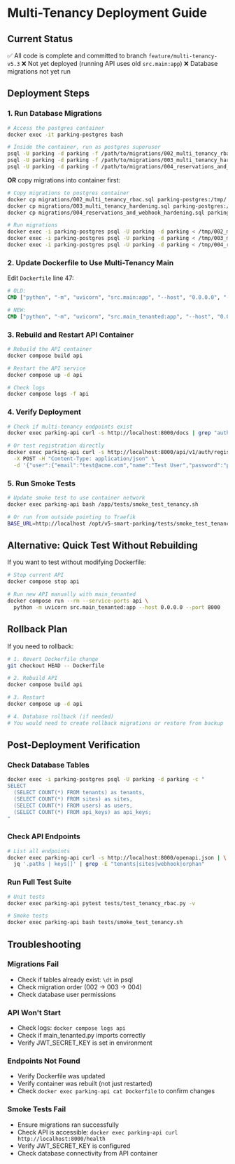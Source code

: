 # Multi-Tenancy Deployment Guide

## Current Status
✅ All code is complete and committed to branch `feature/multi-tenancy-v5.3`
❌ Not yet deployed (running API uses old `src.main:app`)
❌ Database migrations not yet run

## Deployment Steps

### 1. Run Database Migrations

```bash
# Access the postgres container
docker exec -it parking-postgres bash

# Inside the container, run as postgres superuser
psql -U parking -d parking -f /path/to/migrations/002_multi_tenancy_rbac.sql
psql -U parking -d parking -f /path/to/migrations/003_multi_tenancy_hardening.sql
psql -U parking -d parking -f /path/to/migrations/004_reservations_and_webhook_hardening.sql
```

**OR** copy migrations into container first:

```bash
# Copy migrations to postgres container
docker cp migrations/002_multi_tenancy_rbac.sql parking-postgres:/tmp/
docker cp migrations/003_multi_tenancy_hardening.sql parking-postgres:/tmp/
docker cp migrations/004_reservations_and_webhook_hardening.sql parking-postgres:/tmp/

# Run migrations
docker exec -i parking-postgres psql -U parking -d parking < /tmp/002_multi_tenancy_rbac.sql
docker exec -i parking-postgres psql -U parking -d parking < /tmp/003_multi_tenancy_hardening.sql
docker exec -i parking-postgres psql -U parking -d parking < /tmp/004_reservations_and_webhook_hardening.sql
```

### 2. Update Dockerfile to Use Multi-Tenancy Main

Edit `Dockerfile` line 47:

```dockerfile
# OLD:
CMD ["python", "-m", "uvicorn", "src.main:app", "--host", "0.0.0.0", "--port", "8000"]

# NEW:
CMD ["python", "-m", "uvicorn", "src.main_tenanted:app", "--host", "0.0.0.0", "--port", "8000"]
```

### 3. Rebuild and Restart API Container

```bash
# Rebuild the API container
docker compose build api

# Restart the API service
docker compose up -d api

# Check logs
docker compose logs -f api
```

### 4. Verify Deployment

```bash
# Check if multi-tenancy endpoints exist
docker exec parking-api curl -s http://localhost:8000/docs | grep "auth/register"

# Or test registration directly
docker exec parking-api curl -s http://localhost:8000/api/v1/auth/register \
  -X POST -H "Content-Type: application/json" \
  -d '{"user":{"email":"test@acme.com","name":"Test User","password":"password123"},"tenant":{"name":"Acme Corp","slug":"acme"}}'
```

### 5. Run Smoke Tests

```bash
# Update smoke test to use container network
docker exec parking-api bash /app/tests/smoke_test_tenancy.sh

# Or run from outside pointing to Traefik
BASE_URL=http://localhost /opt/v5-smart-parking/tests/smoke_test_tenancy.sh
```

## Alternative: Quick Test Without Rebuilding

If you want to test without modifying Dockerfile:

```bash
# Stop current API
docker compose stop api

# Run new API manually with main_tenanted
docker compose run --rm --service-ports api \
  python -m uvicorn src.main_tenanted:app --host 0.0.0.0 --port 8000
```

## Rollback Plan

If you need to rollback:

```bash
# 1. Revert Dockerfile change
git checkout HEAD -- Dockerfile

# 2. Rebuild API
docker compose build api

# 3. Restart
docker compose up -d api

# 4. Database rollback (if needed)
# You would need to create rollback migrations or restore from backup
```

## Post-Deployment Verification

### Check Database Tables

```bash
docker exec -i parking-postgres psql -U parking -d parking -c "
SELECT
  (SELECT COUNT(*) FROM tenants) as tenants,
  (SELECT COUNT(*) FROM sites) as sites,
  (SELECT COUNT(*) FROM users) as users,
  (SELECT COUNT(*) FROM api_keys) as api_keys;
"
```

### Check API Endpoints

```bash
# List all endpoints
docker exec parking-api curl -s http://localhost:8000/openapi.json | \
  jq '.paths | keys[]' | grep -E "tenants|sites|webhook|orphan"
```

### Run Full Test Suite

```bash
# Unit tests
docker exec parking-api pytest tests/test_tenancy_rbac.py -v

# Smoke tests
docker exec parking-api bash tests/smoke_test_tenancy.sh
```

## Troubleshooting

### Migrations Fail

- Check if tables already exist: `\dt` in psql
- Check migration order (002 → 003 → 004)
- Check database user permissions

### API Won't Start

- Check logs: `docker compose logs api`
- Check if main_tenanted.py imports correctly
- Verify JWT_SECRET_KEY is set in environment

### Endpoints Not Found

- Verify Dockerfile was updated
- Verify container was rebuilt (not just restarted)
- Check `docker exec parking-api cat Dockerfile` to confirm changes

### Smoke Tests Fail

- Ensure migrations ran successfully
- Check API is accessible: `docker exec parking-api curl http://localhost:8000/health`
- Verify JWT_SECRET_KEY is configured
- Check database connectivity from API container
